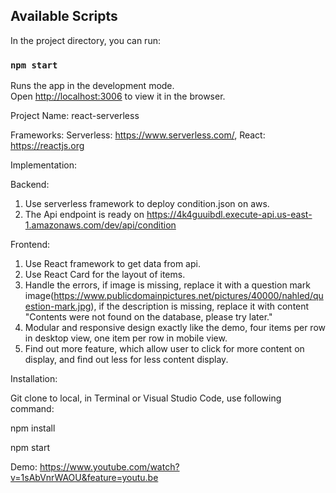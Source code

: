 ## Available Scripts

In the project directory, you can run:

### `npm start`

Runs the app in the development mode.\
Open [http://localhost:3006](http://localhost:3000) to view it in the browser.

Project Name: react-serverless

Frameworks: Serverless: https://www.serverless.com/, React: https://reactjs.org

Implementation:

Backend:
1. Use serverless framework to deploy condition.json on aws.
2. The Api endpoint is ready on https://4k4guuibdl.execute-api.us-east-1.amazonaws.com/dev/api/condition

Frontend:
1. Use React framework to get data from api.
2. Use React Card for the layout of items.
3. Handle the errors, if image is missing, replace it with a question mark image(https://www.publicdomainpictures.net/pictures/40000/nahled/question-mark.jpg),
if the description is missing, replace it with content "Contents were not found on the database, please try later."
4. Modular and responsive design exactly like the demo, four items per row in desktop view, one item per row in mobile view.
5. Find out more feature, which allow user to click for more content on display, and find out less for less content display.

Installation:

Git clone to local, in Terminal or Visual Studio Code, use following command:


npm install

npm start


Demo: https://www.youtube.com/watch?v=1sAbVnrWAOU&feature=youtu.be
